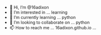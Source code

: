- 👋 Hi, I’m @16adixon
- 👀 I’m interested in ... learning
- 🌱 I’m currently learning ... python
- 💞️ I’m looking to collaborate on ... python
- 📫 How to reach me ... 16adixon.github.io ...

<!---
16adixon/16adixon is a ✨ special ✨ repository because its `README.md` (this file) appears on your GitHub profile.
You can click the Preview link to take a look at your changes.
--->
